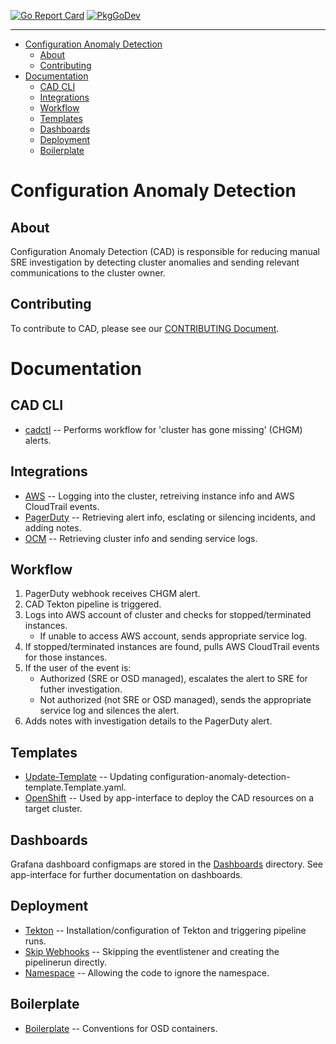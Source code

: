 [![Go Report Card](https://goreportcard.com/badge/github.com/openshift/configuration-anomaly-detection)](https://goreportcard.com/report/github.com/openshift/configuration-anomaly-detection) [![PkgGoDev](https://pkg.go.dev/badge/github.com/openshift/configuration-anomaly-detection)](https://pkg.go.dev/github.com/openshift/configuration-anomaly-detection)

----

- [Configuration Anomaly Detection](#configuration-anomaly-detection)
  - [About](#about)
  - [Contributing](#contributing)
- [Documentation](#documentation)
  - [CAD CLI](#cad-cli)
  - [Integrations](#integrations)
  - [Workflow](#workflow)
  - [Templates](#templates)
  - [Dashboards](#dashboards)
  - [Deployment](#deployment)
  - [Boilerplate](#boilerplate)

# Configuration Anomaly Detection

## About

Configuration Anomaly Detection (CAD) is responsible for reducing manual SRE investigation by detecting cluster anomalies and sending relevant communications to the cluster owner.

## Contributing

To contribute to CAD, please see our [CONTRIBUTING Document](CONTRIBUTING.md).

# Documentation

## CAD CLI

* [cadctl](./cadctl/README.md) -- Performs workflow for 'cluster has gone missing' (CHGM) alerts.

## Integrations

* [AWS](./pkg/aws/README.md) -- Logging into the cluster, retreiving instance info and AWS CloudTrail events.
* [PagerDuty](./pkg/pagerduty/README.md) -- Retrieving alert info, esclating or silencing incidents, and adding notes. 
* [OCM](./pkg/ocm/README.md) -- Retrieving cluster info and sending service logs.

## Workflow

1. PagerDuty webhook receives CHGM alert.
2. CAD Tekton pipeline is triggered.
3. Logs into AWS account of cluster and checks for stopped/terminated instances.
    - If unable to access AWS account, sends appropriate service log.
4. If stopped/terminated instances are found, pulls AWS CloudTrail events for those instances.
5. If the user of the event is:
    - Authorized (SRE or OSD managed), escalates the alert to SRE for futher investigation.
    - Not authorized (not SRE or OSD managed), sends the appropriate service log and silences the alert.
6. Adds notes with investigation details to the PagerDuty alert.

## Templates

* [Update-Template](./hack/update-template/README.md) -- Updating configuration-anomaly-detection-template.Template.yaml.
* [OpenShift](./openshift/README.md) -- Used by app-interface to deploy the CAD resources on a target cluster.

## Dashboards

Grafana dashboard configmaps are stored in the [Dashboards](./dashboards/) directory. See app-interface for further documentation on dashboards.

## Deployment

* [Tekton](./deploy/README.md) -- Installation/configuration of Tekton and triggering pipeline runs.
* [Skip Webhooks](./deploy/skip-webhook/README.md) -- Skipping the eventlistener and creating the pipelinerun directly.
* [Namespace](./deploy/namespace/README.md) -- Allowing the code to ignore the namespace.

## Boilerplate

* [Boilerplate](./boilerplate/openshift/osd-container-image/README.md) -- Conventions for OSD containers.

